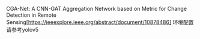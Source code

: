 CGA-Net: A CNN-GAT Aggregation Network based on Metric for Change Detection in Remote Sensing[https://ieeexplore.ieee.org/abstract/document/10878486]
环境配置请参考yolov5
